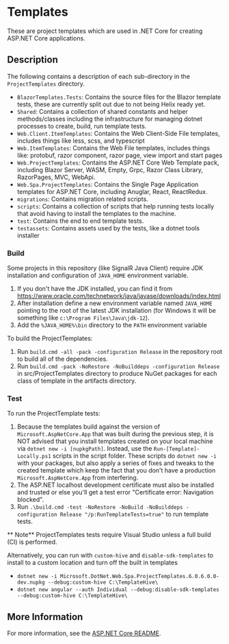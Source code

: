 # Templates

These are project templates which are used in .NET Core for creating ASP.NET Core applications.

## Description

The following contains a description of each sub-directory in the `ProjectTemplates` directory.

- `BlazorTemplates.Tests`: Contains the source files for the Blazor template tests, these are currently split out due to not being Helix ready yet.
- `Shared`: Contains a collection of shared constants and helper methods/classes including the infrastructure for managing dotnet processes to create, build, run template tests.
- `Web.Client.ItemTemplates`: Contains the Web Client-Side File templates, includes things like less, scss, and typescript
- `Web.ItemTemplates`: Contains the Web File templates, includes things like: protobuf, razor component, razor page, view import and start pages
- `Web.ProjectTemplates`: Contains the ASP.NET Core Web Template pack, including Blazor Server, WASM, Empty, Grpc, Razor Class Library, RazorPages, MVC, WebApi.
- `Web.Spa.ProjectTemplates`: Contains the Single Page Application templates for ASP.NET Core, including Anuglar, React, ReactRedux.
- `migrations`: Contains migration related scripts.
- `scripts`: Contains a collection of scripts that help running tests locally that avoid having to install the templates to the machine.
- `test`: Contains the end to end template tests.
- `testassets`: Contains assets used by the tests, like a dotnet tools installer

### Build

Some projects in this repository (like SignalR Java Client) require JDK installation and configuration of `JAVA_HOME` environment variable.
1. If you don't have the JDK installed, you can find it from https://www.oracle.com/technetwork/java/javase/downloads/index.html
1. After installation define a new environment variable named `JAVA_HOME` pointing to the root of the latest JDK installation (for Windows it will be something like `c:\Program Files\Java\jdk-12`).
1. Add the `%JAVA_HOME%\bin` directory to the `PATH` environment variable

To build the ProjectTemplates:

1. Run `build.cmd -all -pack -configuration Release` in the repository root to build all of the dependencies.
1. Run `build.cmd -pack -NoRestore -NoBuilddeps -configuration Release` in src/ProjectTemplates directory to produce NuGet packages for each class of template in the artifacts directory.

### Test

To run the ProjectTemplate tests:

1. Because the templates build against the version of `Microsoft.AspNetCore.App` that was built during the previous step, it is NOT advised that you install templates created on your local machine via `dotnet new -i [nupkgPath]`. Instead, use the `Run-[Template]-Locally.ps1` scripts in the script folder. These scripts do `dotnet new -i` with your packages, but also apply a series of fixes and tweaks to the created template which keep the fact that you don't have a production `Microsoft.AspNetCore.App` from interfering.
1. The ASP.NET localhost development certificate must also be installed and trusted or else you'll get a test error "Certificate error: Navigation blocked".
1. Run `.\build.cmd -test -NoRestore -NoBuild -NoBuilddeps -configuration Release "/p:RunTemplateTests=true"` to run template tests.

** Note** ProjectTemplates tests require Visual Studio unless a full build (CI) is performed.

Alternatively, you can run with `custom-hive` and `disable-sdk-templates` to install to a custom location and turn off the built in templates
- `dotnet new -i Microsoft.DotNet.Web.Spa.ProjectTemplates.6.0.6.0.0-dev.nupkg --debug:custom-hive C:\TemplateHive\`
- `dotnet new angular --auth Individual --debug:disable-sdk-templates --debug:custom-hive C:\TemplateHive\`

## More Information

For more information, see the [ASP.NET Core README](../../README.md).

